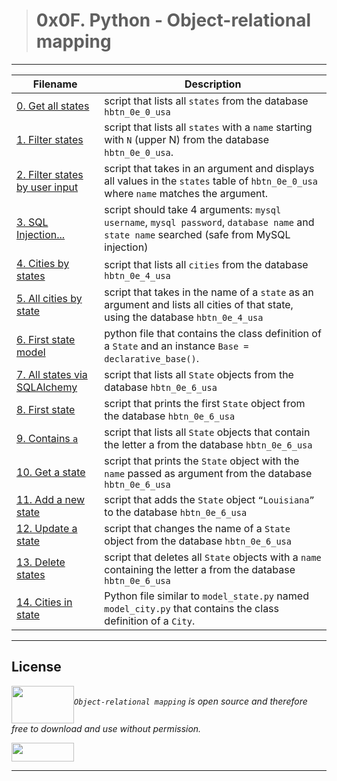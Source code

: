 > # 0x0F. Python - Object-relational mapping
---
| **Filename** | **Description** |
|---|---|
| [0. Get all states](./0-select_states.py) | script that lists all `states` from the database `hbtn_0e_0_usa`  |
| [1. Filter states](./1-filter_states.py) | script that lists all `states` with a `name` starting with `N` (upper N) from the database `hbtn_0e_0_usa`.  |
| [2. Filter states by user input ](./2-my_filter_states.py) | script that takes in an argument and displays all values in the `states` table of `hbtn_0e_0_usa` where `name` matches the argument.  |
| [3. SQL Injection... ](./3-my_safe_filter_states.py) | script should take 4 arguments: `mysql username`, `mysql password`, `database name` and `state name` searched (safe from MySQL injection)  |
| [4. Cities by states](./4-cities_by_state.py) | script that lists all `cities` from the database `hbtn_0e_4_usa`  |
| [5. All cities by state](./5-filter_cities.py) | script that takes in the name of a `state` as an argument and lists all cities of that state, using the database `hbtn_0e_4_usa`  |
| [6. First state model ](./model_state.py) | python file that contains the class definition of a `State` and an instance `Base = declarative_base()`.  |
| [7. All states via SQLAlchemy](./7-model_state_fetch_all.py) | script that lists all `State` objects from the database `hbtn_0e_6_usa`  |
| [8. First state](./8-model_state_fetch_first.py) | script that prints the first `State` object from the database `hbtn_0e_6_usa` |
| [9. Contains `a` ](./9-model_state_filter_a.py) | script that lists all `State` objects that contain the letter a from the database `hbtn_0e_6_usa`  |
| [10. Get a state](./10-model_state_my_get.py) | script that prints the `State` object with the `name` passed as argument from the database `hbtn_0e_6_usa`  |
| [11. Add a new state](./11-model_state_insert.py) | script that adds the `State` object `“Louisiana”` to the database `hbtn_0e_6_usa` |
| [12. Update a state](./12-model_state_update_id_2.py) | script that changes the name of a `State` object from the database `hbtn_0e_6_usa`  |
| [13. Delete states](./13-model_state_delete_a.py) | script that deletes all `State` objects with a `name` containing the letter a from the database `hbtn_0e_6_usa`  |
| [14. Cities in state](./14-model_city_fetch_by_state.py) | Python file similar to `model_state.py` named `model_city.py` that contains the class definition of a `City`.  |
---
## License
*<a href="url"><img src="https://cdn4.iconfinder.com/data/icons/logos-3/181/MySQL-512.png" align="middle" width="100" height="60"></a>`Object-relational mapping` is open source and therefore free to download and use without permission.*

<a href="url"><img src="https://www.holbertonschool.com/holberton-logo.png" align="middle" width="100" height="30"></a>

---

